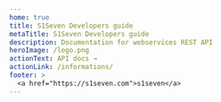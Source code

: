 ```yaml
---
home: true
title: S1Seven Developers guide
metaTitle: S1Seven Developers guide
description: Documentation for webservices REST API
heroImage: /logo.png
actionText: API docs →
actionLink: /informations/
footer: >
  <a href="https://s1seven.com">s1seven</a>
---
```

